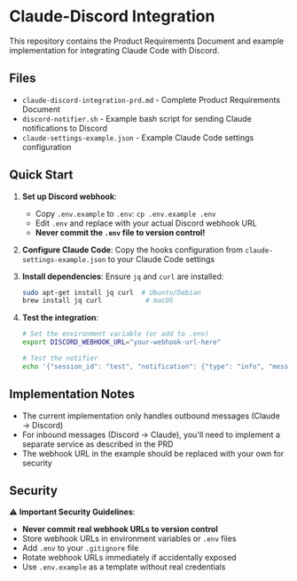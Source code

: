 # Claude-Discord Integration

This repository contains the Product Requirements Document and example implementation for integrating Claude Code with Discord.

## Files

- `claude-discord-integration-prd.md` - Complete Product Requirements Document
- `discord-notifier.sh` - Example bash script for sending Claude notifications to Discord
- `claude-settings-example.json` - Example Claude Code settings configuration

## Quick Start

1. **Set up Discord webhook**:
   - Copy `.env.example` to `.env`: `cp .env.example .env`
   - Edit `.env` and replace with your actual Discord webhook URL
   - **Never commit the `.env` file to version control!**

2. **Configure Claude Code**: Copy the hooks configuration from `claude-settings-example.json` to your Claude Code settings

3. **Install dependencies**: Ensure `jq` and `curl` are installed:
   ```bash
   sudo apt-get install jq curl  # Ubuntu/Debian
   brew install jq curl           # macOS
   ```

4. **Test the integration**: 
   ```bash
   # Set the environment variable (or add to .env)
   export DISCORD_WEBHOOK_URL="your-webhook-url-here"
   
   # Test the notifier
   echo '{"session_id": "test", "notification": {"type": "info", "message": "Test message"}}' | ./discord-notifier.sh
   ```

## Implementation Notes

- The current implementation only handles outbound messages (Claude → Discord)
- For inbound messages (Discord → Claude), you'll need to implement a separate service as described in the PRD
- The webhook URL in the example should be replaced with your own for security

## Security

⚠️ **Important Security Guidelines**:
- **Never commit real webhook URLs to version control**
- Store webhook URLs in environment variables or `.env` files
- Add `.env` to your `.gitignore` file
- Rotate webhook URLs immediately if accidentally exposed
- Use `.env.example` as a template without real credentials